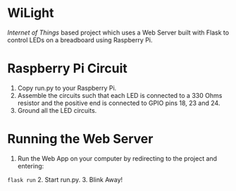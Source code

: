 # WiLight
*Internet of Things* based project which uses a Web Server built with Flask to control LEDs on a breadboard using Raspberry Pi.

# Raspberry Pi Circuit
1. Copy run.py to your Raspberry Pi.
2. Assemble the circuits such that each LED is connected to a 330 Ohms resistor and the positive end is connected to GPIO pins 18, 23 and 24.
3. Ground all the LED circuits.

# Running the Web Server
1. Run the Web App on your computer by redirecting to the project and entering:

`flask run`
2. Start run.py.
3. Blink Away!
